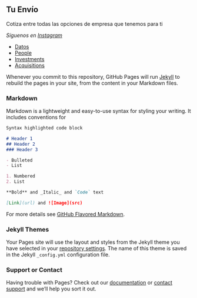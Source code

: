 ## Tu Envío




Cotiza entre todas las opciones de empresa que tenemos para ti

_Síguenos en_ [_Instagram_](datos.html)


<ul>
  <li><a href="datos.html">Datos</a></li>
  <li><a href="people.html">People</a></li>
  <li><a href="investments.html">Investments</a></li>
  <li><a href="acquisitions.html">Acquisitions</a></li>
</ul>


Whenever you commit to this repository, GitHub Pages will run [Jekyll](https://jekyllrb.com/) to rebuild the pages in your site, from the content in your Markdown files.

### Markdown

Markdown is a lightweight and easy-to-use syntax for styling your writing. It includes conventions for

```markdown
Syntax highlighted code block

# Header 1
## Header 2
### Header 3

- Bulleted
- List

1. Numbered
2. List

**Bold** and _Italic_ and `Code` text

[Link](url) and ![Image](src)
```

For more details see [GitHub Flavored Markdown](https://guides.github.com/features/mastering-markdown/).

### Jekyll Themes

Your Pages site will use the layout and styles from the Jekyll theme you have selected in your [repository settings](https://github.com/tuenvio/tuenvio.github.io/settings/pages). The name of this theme is saved in the Jekyll `_config.yml` configuration file.

### Support or Contact

Having trouble with Pages? Check out our [documentation](https://docs.github.com/categories/github-pages-basics/) or [contact support](https://support.github.com/contact) and we’ll help you sort it out.
